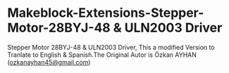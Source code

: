 # Makeblock-Extensions-Stepper-Motor-28BYJ-48 & ULN2003 Driver
Stepper Motor 28BYJ-48 &amp; ULN2003 Driver, This a modified Version to Tranlate to English &amp; Spanish.The Original Autor is Özkan AYHAN (ozkanayhan45@gmail.com)
